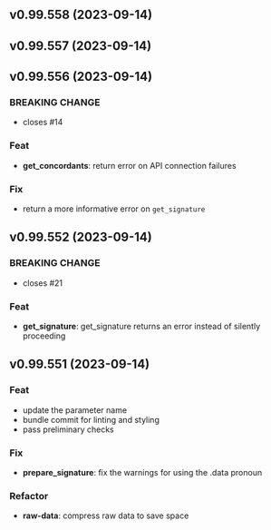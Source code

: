 ## v0.99.558 (2023-09-14)

## v0.99.557 (2023-09-14)

## v0.99.556 (2023-09-14)

### BREAKING CHANGE

- closes #14

### Feat

- **get_concordants**: return error on API connection failures

### Fix

- return a more informative error on `get_signature`

## v0.99.552 (2023-09-14)

### BREAKING CHANGE

- closes #21

### Feat

- **get_signature**: get_signature returns an error instead of silently proceeding

## v0.99.551 (2023-09-14)

### Feat

- update the parameter name
- bundle commit for linting and styling
- pass preliminary checks

### Fix

- **prepare_signature**: fix the warnings for using the .data pronoun

### Refactor

- **raw-data**: compress raw data to save space

